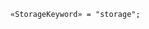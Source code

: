 <!-- This file is generated automatically by infrastructure scripts. Please don't edit by hand. -->

```{ .ebnf .slang-ebnf #StorageKeyword }
«StorageKeyword» = "storage";
```
